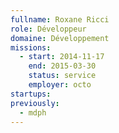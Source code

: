 ```yaml
---
fullname: Roxane Ricci
role: Développeur
domaine: Développement
missions:
  - start: 2014-11-17
    end: 2015-03-30
    status: service
    employer: octo
startups:
previously:
  - mdph
---
```

